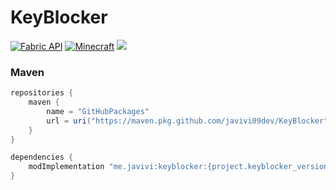# KeyBlocker

[![Fabric API](https://img.shields.io/badge/Fabric%20API-Compatible-green.svg)](https://fabricmc.net/)
[![Minecraft](https://img.shields.io/badge/Minecraft-1.21.1-brightgreen.svg)](https://minecraft.net/)
[![](https://jitpack.io/v/javivi09dev/KeyBlocker.svg)](https://jitpack.io/#javivi09dev/KeyBlocker)

### Maven


```gradle
repositories {
    maven {
        name = "GitHubPackages"
        url = uri("https://maven.pkg.github.com/javivi09dev/KeyBlocker")
    }
}

dependencies {
    modImplementation "me.javivi:keyblocker:{project.keyblocker_version}"
}
```
